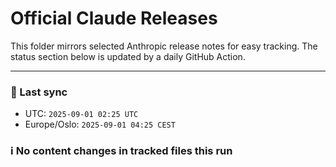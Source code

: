 # Official Claude Releases

This folder mirrors selected Anthropic release notes for easy tracking.
The status section below is updated by a daily GitHub Action.


---

<!-- sync-status:start -->

### 🔄 Last sync
- UTC: `2025-09-01 02:25 UTC`
- Europe/Oslo: `2025-09-01 04:25 CEST`

### ℹ️ No content changes in tracked files this run

<!-- sync-status:end -->











